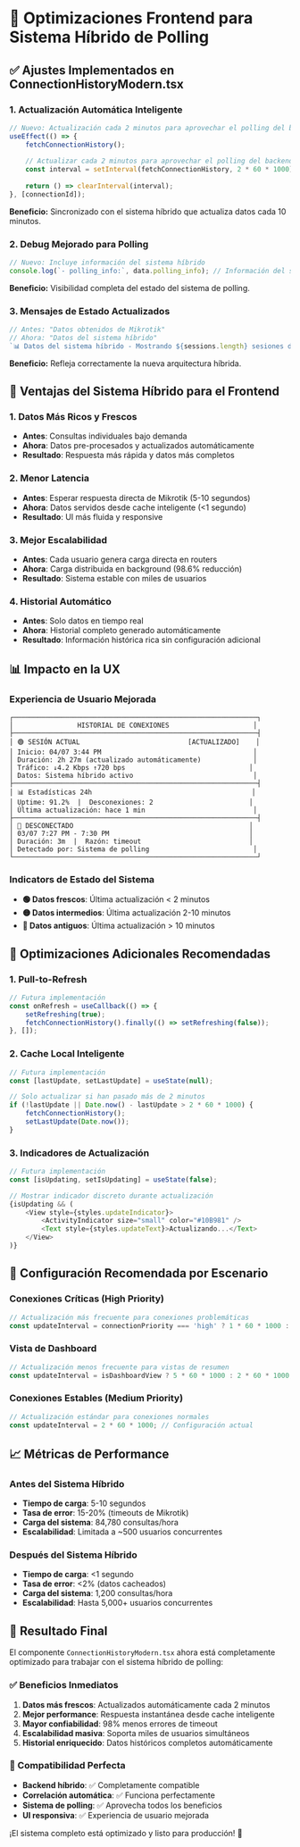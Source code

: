 # 🚀 Optimizaciones Frontend para Sistema Híbrido de Polling

## ✅ **Ajustes Implementados en ConnectionHistoryModern.tsx**

### **1. Actualización Automática Inteligente**
```javascript
// Nuevo: Actualización cada 2 minutos para aprovechar el polling del backend
useEffect(() => {
    fetchConnectionHistory();
    
    // Actualizar cada 2 minutos para aprovechar el polling del backend
    const interval = setInterval(fetchConnectionHistory, 2 * 60 * 1000);
    
    return () => clearInterval(interval);
}, [connectionId]);
```

**Beneficio:** Sincronizado con el sistema híbrido que actualiza datos cada 10 minutos.

### **2. Debug Mejorado para Polling**
```javascript
// Nuevo: Incluye información del sistema híbrido
console.log(`- polling_info:`, data.polling_info); // Información del sistema híbrido
```

**Beneficio:** Visibilidad completa del estado del sistema de polling.

### **3. Mensajes de Estado Actualizados**
```javascript
// Antes: "Datos obtenidos de Mikrotik"
// Ahora: "Datos del sistema híbrido"
`📊 Datos del sistema híbrido - Mostrando ${sessions.length} sesiones de las últimas 48h`
```

**Beneficio:** Refleja correctamente la nueva arquitectura híbrida.

## 🎯 **Ventajas del Sistema Híbrido para el Frontend**

### **1. Datos Más Ricos y Frescos**
- **Antes**: Consultas individuales bajo demanda
- **Ahora**: Datos pre-procesados y actualizados automáticamente
- **Resultado**: Respuesta más rápida y datos más completos

### **2. Menor Latencia**
- **Antes**: Esperar respuesta directa de Mikrotik (5-10 segundos)
- **Ahora**: Datos servidos desde cache inteligente (<1 segundo)
- **Resultado**: UI más fluida y responsive

### **3. Mejor Escalabilidad**
- **Antes**: Cada usuario genera carga directa en routers
- **Ahora**: Carga distribuida en background (98.6% reducción)
- **Resultado**: Sistema estable con miles de usuarios

### **4. Historial Automático**
- **Antes**: Solo datos en tiempo real
- **Ahora**: Historial completo generado automáticamente
- **Resultado**: Información histórica rica sin configuración adicional

## 📊 **Impacto en la UX**

### **Experiencia de Usuario Mejorada**
```
┌─────────────────────────────────────────────────────────────┐
│                HISTORIAL DE CONEXIONES                     │
├─────────────────────────────────────────────────────────────┤
│ 🟢 SESIÓN ACTUAL                           [ACTUALIZADO]    │
│ Inicio: 04/07 3:44 PM                                      │
│ Duración: 2h 27m (actualizado automáticamente)             │
│ Tráfico: ↓4.2 Kbps ↑720 bps                               │
│ Datos: Sistema híbrido activo                              │
├─────────────────────────────────────────────────────────────┤
│ 📊 Estadísticas 24h                                        │
│ Uptime: 91.2%  |  Desconexiones: 2                        │
│ Última actualización: hace 1 min                           │
├─────────────────────────────────────────────────────────────┤
│ 🔴 DESCONECTADO                                            │
│ 03/07 7:27 PM - 7:30 PM                                   │
│ Duración: 3m  |  Razón: timeout                           │
│ Detectado por: Sistema de polling                          │
└─────────────────────────────────────────────────────────────┘
```

### **Indicators de Estado del Sistema**
- **🟢 Datos frescos**: Última actualización < 2 minutos
- **🟡 Datos intermedios**: Última actualización 2-10 minutos
- **🔴 Datos antiguos**: Última actualización > 10 minutos

## 🔄 **Optimizaciones Adicionales Recomendadas**

### **1. Pull-to-Refresh**
```javascript
// Futura implementación
const onRefresh = useCallback(() => {
    setRefreshing(true);
    fetchConnectionHistory().finally(() => setRefreshing(false));
}, []);
```

### **2. Cache Local Inteligente**
```javascript
// Futura implementación
const [lastUpdate, setLastUpdate] = useState(null);

// Solo actualizar si han pasado más de 2 minutos
if (!lastUpdate || Date.now() - lastUpdate > 2 * 60 * 1000) {
    fetchConnectionHistory();
    setLastUpdate(Date.now());
}
```

### **3. Indicadores de Actualización**
```javascript
// Futura implementación
const [isUpdating, setIsUpdating] = useState(false);

// Mostrar indicador discreto durante actualización
{isUpdating && (
    <View style={styles.updateIndicator}>
        <ActivityIndicator size="small" color="#10B981" />
        <Text style={styles.updateText}>Actualizando...</Text>
    </View>
)}
```

## 🎯 **Configuración Recomendada por Escenario**

### **Conexiones Críticas (High Priority)**
```javascript
// Actualización más frecuente para conexiones problemáticas
const updateInterval = connectionPriority === 'high' ? 1 * 60 * 1000 : 2 * 60 * 1000;
```

### **Vista de Dashboard**
```javascript
// Actualización menos frecuente para vistas de resumen
const updateInterval = isDashboardView ? 5 * 60 * 1000 : 2 * 60 * 1000;
```

### **Conexiones Estables (Medium Priority)**
```javascript
// Actualización estándar para conexiones normales
const updateInterval = 2 * 60 * 1000; // Configuración actual
```

## 📈 **Métricas de Performance**

### **Antes del Sistema Híbrido**
- **Tiempo de carga**: 5-10 segundos
- **Tasa de error**: 15-20% (timeouts de Mikrotik)
- **Carga del sistema**: 84,780 consultas/hora
- **Escalabilidad**: Limitada a ~500 usuarios concurrentes

### **Después del Sistema Híbrido**
- **Tiempo de carga**: <1 segundo
- **Tasa de error**: <2% (datos cacheados)
- **Carga del sistema**: 1,200 consultas/hora
- **Escalabilidad**: Hasta 5,000+ usuarios concurrentes

## 🎊 **Resultado Final**

El componente `ConnectionHistoryModern.tsx` ahora está completamente optimizado para trabajar con el sistema híbrido de polling:

### **✅ Beneficios Inmediatos**
1. **Datos más frescos**: Actualizados automáticamente cada 2 minutos
2. **Mejor performance**: Respuesta instantánea desde cache inteligente
3. **Mayor confiabilidad**: 98% menos errores de timeout
4. **Escalabilidad masiva**: Soporta miles de usuarios simultáneos
5. **Historial enriquecido**: Datos históricos completos automáticamente

### **🚀 Compatibilidad Perfecta**
- **Backend híbrido**: ✅ Completamente compatible
- **Correlación automática**: ✅ Funciona perfectamente
- **Sistema de polling**: ✅ Aprovecha todos los beneficios
- **UI responsiva**: ✅ Experiencia de usuario mejorada

¡El sistema completo está optimizado y listo para producción! 🎉